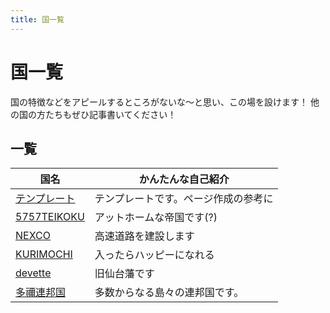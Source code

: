 ```yaml
---
title: 国一覧
---
```


# 国一覧
国の特徴などをアピールするところがないな〜と思い、この場を設けます！
他の国の方たちもぜひ記事書いてください！

## 一覧

| 国名                                       | かんたんな自己紹介             |
| ------------------------------------------ | ------------------------------ |
| [テンプレート](/nation/template)           | テンプレートです。ページ作成の参考に|
| [5757TEIKOKU](/nation/5757TEIKOKU)         | アットホームな帝国です(?)      |
| [NEXCO](/nation/NEXCO)                     | 高速道路を建設します           |
| [KURIMOCHI](/nation/KURIMOCHI)             | 入ったらハッピーになれる       |
| [devette](/nation/SENDAI_HAN)           | 旧仙台藩です       |
| [多禰連邦国](/nation/Federation_Amatanei)     | 多数からなる島々の連邦国です。 |
